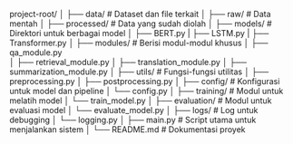 project-root/
│
├── data/               # Dataset dan file terkait
│   ├── raw/            # Data mentah
│   ├── processed/      # Data yang sudah diolah
│
├── models/             # Direktori untuk berbagai model
│   ├── BERT.py
|   ├── LSTM.py
|   ├── Transformer.py
│
├── modules/            # Berisi modul-modul khusus
│   ├── qa_module.py    
│   ├── retrieval_module.py
│   ├── translation_module.py
│   ├── summarization_module.py
│
├── utils/              # Fungsi-fungsi utilitas
│   ├── preprocessing.py
│   ├── postprocessing.py
│
├── config/             # Konfigurasi untuk model dan pipeline
│   └── config.py
│
├── training/           # Modul untuk melatih model
│   └── train_model.py
│
├── evaluation/         # Modul untuk evaluasi model
│   └── evaluate_model.py
│
├── logs/               # Log untuk debugging
│   └── logging.py
│
├── main.py             # Script utama untuk menjalankan sistem
│
└── README.md           # Dokumentasi proyek
